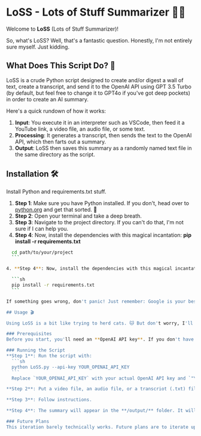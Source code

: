 # LoSS - Lots of Stuff Summarizer 📜✨

Welcome to **LoSS** (Lots of Stuff Summarizer)! 

So, what's LoSS? Well, that's a fantastic question. Honestly, I'm not entirely sure myself. Just kidding. 

## What Does This Script Do? 🤔

LoSS is a crude Python script designed to create and/or digest a wall of text, create a transcript, and send it to the OpenAI API using GPT 3.5 Turbo (by default, but feel free to change it to GPT4o if you've got deep pockets) in order to create an AI summary. 

Here's a quick rundown of how it works:

1. **Input**: You execute it in an interpreter such as VSCode, then feed it a YouTube link, a video file, an audio file, or some text.
2. **Processing**: It generates a transcript, then sends the text to the OpenAI API, which then farts out a summary.
3. **Output**: LoSS then saves this summary as a randomly named text file in the same directory as the script.

## Installation 🛠️

Install Python and requirements.txt stuff. 

1. **Step 1**: Make sure you have Python installed. If you don't, head over to [python.org](https://www.python.org/) and get that sorted. 🐍
2. **Step 2**: Open your terminal and take a deep breath.
3. **Step 3**: Navigate to the project directory. If you can't do that, I'm not sure if I can help you.
4. **Step 4**: Now, install the dependencies with this magical incantation: **pip install -r requirements.txt**


  ```sh
    cd path/to/your/project
    ```

4. **Step 4**: Now, install the dependencies with this magical incantation:

    ```sh
    pip install -r requirements.txt
    ```

If something goes wrong, don't panic! Just remember: Google is your best friend. Or your only friend when it comes to debugging. 💻

## Usage 🎬

Using LoSS is a bit like trying to herd cats. 🐱 But don't worry, I'll guide you through it step by step.

### Prerequisites
Before you start, you'll need an **OpenAI API key**. If you don't have one, head over to [OpenAI](https://beta.openai.com/signup/) and sign up. Once you have your key, keep it handy.

### Running the Script
**Step 1**: Run the script with:
    ```sh
    python LoSS.py --api-key YOUR_OPENAI_API_KEY
    ```
    Replace `YOUR_OPENAI_API_KEY` with your actual OpenAI API key and `"Your text here"` with the text you want to summarize.

**Step 2**: Put a video file, an audio file, or a transcriot (.txt) file into the **/input/** folder. If you want to transcribe and summarize a YouTube vide, you can ignore this step.

**Step 3**: Follow instructions.

**Step 4**: The summary will appear in the **/output/** folder. It will be a randomly named .txt file.

### Future Plans
This iteration barely technically works. Future plans are to iterate upon almost every aspect of it, provided I stay interested in the concept.
